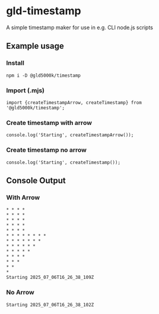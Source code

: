 # gld-timestamp
A simple timestamp maker for use in e.g. CLI node.js scripts

## Example usage
### Install
```
npm i -D @gld5000k/timestamp
```
### Import (.mjs)
```
import {createTimestampArrow, createTimestamp} from '@gld5000k/timestamp';
```
### Create timestamp with arrow
```
console.log('Starting', createTimestampArrow());
```
### Create timestamp no arrow

```
console.log('Starting', createTimestamp());
```
## Console Output
### With Arrow
```
* * * *
* * * *
* * * *
* * * *
* * * *
* * * * * * * *
* * * * * * *
* * * * * *
* * * * *
* * * *
* * *
* *
*
Starting 2025_07_06T16_26_38_109Z
```
### No Arrow
```
Starting 2025_07_06T16_26_38_102Z
```